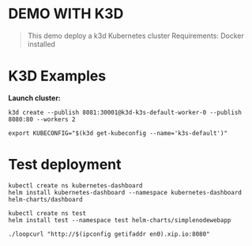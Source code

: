 DEMO WITH K3D
=============

> This demo deploy a k3d Kubernetes cluster
Requirements: Docker installed

# K3D Examples

**Launch cluster:**
```
k3d create --publish 8081:30001@k3d-k3s-default-worker-0 --publish 8080:80 --workers 2
```

```
export KUBECONFIG="$(k3d get-kubeconfig --name='k3s-default')"
```

# Test deployment

```
kubectl create ns kubernetes-dashboard
helm install kubernetes-dashboard --namespace kubernetes-dashboard helm-charts/dashboard
```

```
kubectl create ns test
helm install test --namespace test helm-charts/simplenodewebapp
```

```
./loopcurl "http://$(ipconfig getifaddr en0).xip.io:8080"
```

